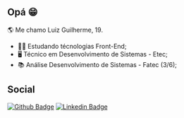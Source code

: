 ## Opá 😁
	
🌎 Me chamo Luiz Guilherme, 19.

 - 👨‍💻 Estudando técnologias Front-End;
 - 🖥️ Técnico em Desenvolvimento de Sistemas - Etec;
 - 📚 Análise Desenvolvimento de Sistemas - Fatec (3/6);

## Social

[![Github Badge](https://img.shields.io/badge/-Github-000?style=flat-square&logo=Github&logoColor=white&link=https://github.com/Luizguilhermejrm)](https://github.com/Luizguilhermejrm)
[![Linkedin Badge](https://img.shields.io/badge/-LinkedIn-blue?style=flat-square&logo=Linkedin&logoColor=white&link=https://www.linkedin.com/in/luiz-guilherme-7b15a3183/)](https://www.linkedin.com/in/luiz-guilherme-7b15a3183/)

